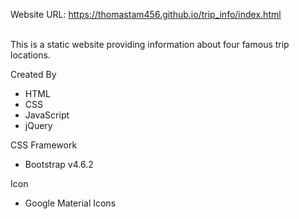 Website URL:
https://thomastam456.github.io/trip_info/index.html

<br>
This is a static website providing information about four famous trip locations.

Created By
- HTML
- CSS
- JavaScript
- jQuery

CSS Framework
- Bootstrap v4.6.2

Icon
- Google Material Icons
